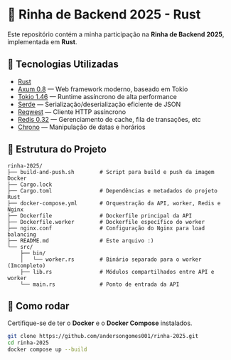 # 🦀 Rinha de Backend 2025 - Rust

Este repositório contém a minha participação na **Rinha de Backend 2025**, implementada em **Rust**.

## 🚀 Tecnologias Utilizadas

- [Rust](https://www.rust-lang.org/)
- [Axum 0.8](https://docs.rs/axum) — Web framework moderno, baseado em Tokio
- [Tokio 1.46](https://tokio.rs/) — Runtime assíncrono de alta performance
- [Serde](https://serde.rs/) — Serialização/deserialização eficiente de JSON
- [Reqwest](https://docs.rs/reqwest) — Cliente HTTP assíncrono
- [Redis 0.32](https://docs.rs/redis) — Gerenciamento de cache, fila de transações, etc
- [Chrono](https://docs.rs/chrono) — Manipulação de datas e horários


## 📁 Estrutura do Projeto

```text
rinha-2025/
├── build-and-push.sh        # Script para build e push da imagem Docker
├── Cargo.lock
├── Cargo.toml               # Dependências e metadados do projeto Rust
├── docker-compose.yml       # Orquestração da API, worker, Redis e Nginx
├── Dockerfile               # Dockerfile principal da API
├── Dockerfile.worker        # Dockerfile específico do worker
├── nginx.conf               # Configuração do Nginx para load balancing
├── README.md                # Este arquivo :)
└── src/
    ├── bin/
    │   └── worker.rs        # Binário separado para o worker (Imcompleto)
    ├── lib.rs               # Módulos compartilhados entre API e worker
    └── main.rs              # Ponto de entrada da API
```
## 🚀 Como rodar

Certifique-se de ter o **Docker** e o **Docker Compose** instalados.

```bash
git clone https://github.com/andersongomes001/rinha-2025.git
cd rinha-2025
docker compose up --build
```
